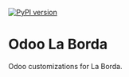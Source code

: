 [![PyPI version](https://badge.fury.io/py/odoo-la-borda.svg)](https://badge.fury.io/py/odoo-la-borda)

# Odoo La Borda
Odoo customizations for La Borda.
